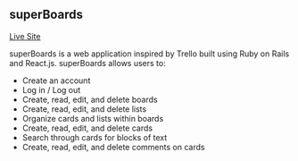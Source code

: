 ## superBoards

[Live Site][site]

[site]: http://www.superboards.xyz

superBoards is a web application inspired by Trello built using Ruby on Rails and React.js. superBoards allows users to:

<!-- This is a Markdown checklist. Use it to keep track of your progress! -->

- Create an account
- Log in / Log out
- Create, read, edit, and delete boards
- Create, read, edit, and delete lists
- Organize cards and lists within boards
- Create, read, edit, and delete cards
- Search through cards for blocks of text
- Create, read, edit, and delete comments on cards
